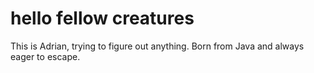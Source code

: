 # hello fellow creatures

This is Adrian, trying to figure out anything.
Born from Java and always eager to escape.
